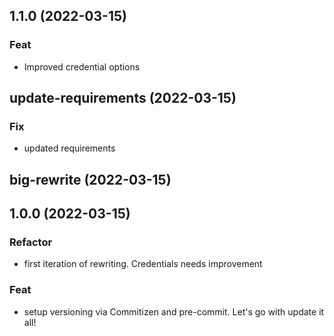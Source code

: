 ## 1.1.0 (2022-03-15)

### Feat

- Improved credential options

## update-requirements (2022-03-15)

### Fix

- updated requirements

## big-rewrite (2022-03-15)

## 1.0.0 (2022-03-15)

### Refactor

- first iteration of rewriting. Credentials needs improvement

### Feat

- setup versioning via Commitizen and pre-commit. Let's go with update it all!
